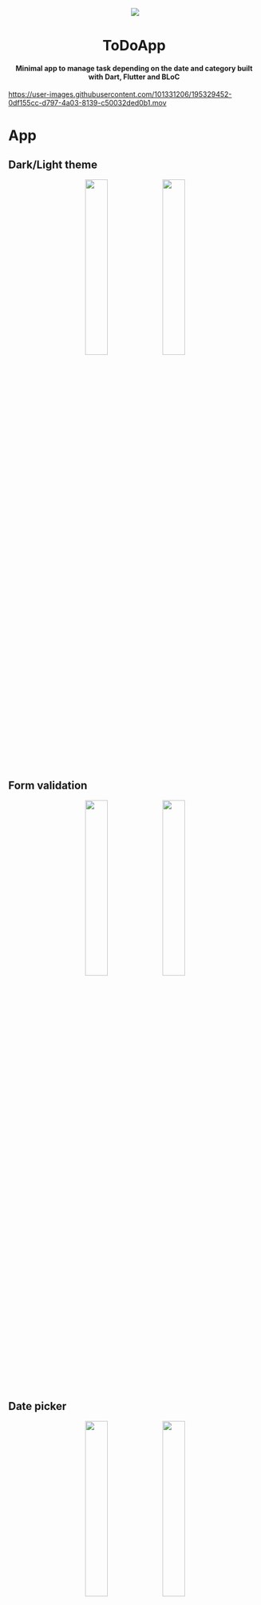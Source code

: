 <p align="center">
<img>
 <img src="https://i.im.ge/2022/10/12/2lnFjW.icon.png">
</p>
<h1 align="center">ToDoApp</h1>
<h4 align="center">Minimal app to manage task depending on the date and category built with Dart, Flutter and BLoC</h4>



https://user-images.githubusercontent.com/101331206/195329452-0df155cc-d797-4a03-8139-c50032ded0b1.mov

# App

## Dark/Light theme

<p align="center">
<img>
 <img width="30%" src="https://user-images.githubusercontent.com/101331206/195331951-df4fb492-d54d-4d0b-85fb-840ec755a5bb.png">
  <img width="30%" src="https://user-images.githubusercontent.com/101331206/195331956-f8b163d0-0d09-4572-aef4-a53bb87f9d5a.png">
</p>

## Form validation

<p align="center">
<img>
 <img width="30%" src="https://user-images.githubusercontent.com/101331206/195332516-1273114c-bb4e-491b-ae29-882af05afb07.png">
  <img width="30%" src="https://user-images.githubusercontent.com/101331206/195332462-e298066e-4b56-4898-9d7a-7e7a7bb75523.png">
</p>


## Date picker

<p align="center">
<img>
 <img width="30%" src="https://user-images.githubusercontent.com/101331206/195332832-3239de99-e4a2-48f3-9dae-6caf9090edcd.png">
  <img width="30%" src="https://user-images.githubusercontent.com/101331206/195332842-341590e1-914b-42b0-a071-f15669954866.png">
</p>





## Getting Started

This project is a starting point for a Flutter application.

A few resources to get you started if this is your first Flutter project:

- [Lab: Write your first Flutter app](https://docs.flutter.dev/get-started/codelab)
- [Cookbook: Useful Flutter samples](https://docs.flutter.dev/cookbook)

For help getting started with Flutter development, view the
[online documentation](https://docs.flutter.dev/), which offers tutorials,
samples, guidance on mobile development, and a full API reference.




